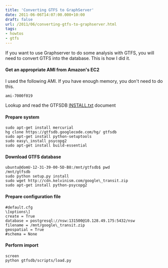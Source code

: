 ```yaml
---
title: 'Converting GTFS to GraphServer'
date: 2011-06-06T14:07:00.000+10:00
draft: false
url: /2011/06/converting-gtfs-to-graphserver.html
tags: 
- howtos
- gtfs
---
```


If you want to use Graphserver to do some analysis with GTFS, you will need to convert GTFS into the database. This is how I did it.  

#### Get an appropriate AMI from Amazon's EC2

I used the following AMI. If you have enough memory, you don't need to do this.  
  
```
ami-7000f019

```  
Lookup and read the GTFSDB [INSTALL.txt](http://code.google.com/p/gtfsdb/downloads/detail?name=GTFSDB%20INSTALL.txt) document  

#### Prepare system

```
sudo apt-get install mercurial
hg clone https://gtfsdb.googlecode.com/hg/ gtfsdb
sudo apt-get install python-setuptools
sudo easy\_install psycopg2
sudo apt-get install build-essential
```

#### Download GTFS database

```
ubuntu@domU-12-31-39-00-5D-B8:/mnt/gtfsdb$ pwd
/mnt/gtfsdb
sudo python setup.py install
sudo wget http://cdn.kelvinism.com/google\_transit.zip
sudo apt-get install python-psycopg2
```

#### Prepare configuration file

```
#default.cfg
\[options\]
create = True
database = postgresql://nsw:131500@10.128.49.175:5432/nsw
filename = /mnt/google\_transit.zip
geospatial = True
#schema = None
```

#### Perform import

```
screen
python gtfsdb/scripts/load.py

```